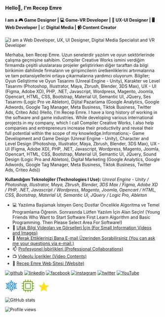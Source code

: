 ### Hello👋, I'm Recep Emre
#### I am a 🎮 Game Designer | 💻 Game-VR Developer | 📲 UX-UI Designer | 🖥 Web Developer | 📈 Digital Media | 📹 Content Creator
![I am a Web Developer, UX, UI Designer, Digital Media Specialist and VR Developer]([https://link.recepemreercetin.com/wp-content/uploads/2023/03/github-gorsel.png])

Merhaba, ben Recep Emre. Uzun senelerdir yazılım ve oyun sektörlerinde çalışma geçmişine sahibim. Compiler Creative Works ismini verdiğim firmamda çeşitli uluslararası projeler geliştirirken diğer taraftan da bilgi birikimim dahilinde firmaların ve girişimcilerin üretkenliklerini artırmalarına ve tam potansiyellerini ortaya çıkarmalarına yardımcı oluyorum. Bilgiler; Oyun Geliştirme ve Oyun Tasarımı (Unreal Engine - Unity), Karakter ve Level Tasarımı (Photoshop, Illustrator, Maya, Zbrush, Blender, 3DS Max), UX - UI (Figma, Adobe XD), PHP, .NET, Javascript, Wordpress, Magento, Joomla, Opencart, HTML, CSS, Bootstrap, Material UI, Semantic UI, JQuery, Ses Tasarımı (Logic Pro ve Ableton), Dijital Pazarlama (Google Analytics, Google Adwords, Google Tag Manager, Meta Business, Tiktok Business, Twitter Ads, Criteo Ads) (Hello, I'm Recep Emre. I have a long history of working in the software and game industries. While developing various international projects in my company, which I call Compiler Creative Works, I also help companies and entrepreneurs increase their productivity and reveal their full potential within the scope of my knowledge.Informations;- Game Development and Game Design (Unreal Engine - Unity), Character and Level Design (Photoshop, Illustrator, Maya, Zbrush, Blender, 3DS Max), UX - UI (Figma, Adobe XD), PHP, .NET, Javascript, Wordpress, Magento, Joomla, Opencart, HTML, CSS, Bootstrap, Material UI, Semantic UI, JQuery, Sound Design (Logic Pro and Ableton), Digital Marketing (Google Analytics, Google Adwords, Google Tag Manager, Meta Business, Tiktok Business, Twitter Ads, Criteo Ads))

**Kullandığım Teknolojiler (Technologies I Use):** *Unreal Engine - Unity / Photoshop, Illustrator, Maya, Zbrush, Blender, 3DS Max / Figma, Adobe XD / PHP, .NET, Javascript / Wordpress, Magento, Joomla, Opencart / HTML, CSS, Bootstrap, Material UI, Semantic UI, JQuery / Logic Pro, Ableton* 

- 💻 Yazılıma Başlamak İsteyen Genç Dostlar Öncelikle Algoritma ve Temel Programlama Öğrenin. Sonrasında Lütfen Yazılım İçin Alan Seçin! (Young Friends Who Want to Start Software First Learn Algorithm and Basic Programming. Then Please Select Area For Software!)
- 🔭 [Ufak Bilgi Videoları ve Görselleri İçin (For Small Information Videos and Images)](https://www.instagram.com/reercetin/)  
- 💬 [Merak Ettiklerinizi Bana E-mail Üzerinden Sorabilirsiniz (You can ask me your questions via e-mail.)](mailto:iletisim@recepemreercetin.com) 
- 📫 [Profesyonel İşbirlikleri (Professional Collaborations)](mailto:contact@recepemreercetin.com) 
- 📺 [Videolu İçerikler (Video Contents)](https://www.youtube.com/channel/UCYS7daPnN2_--teHVAsUS4Q?)  
- 🏫 [Recep Emre Web Sitesi (Website)](https://www.recepemreercetin.com/) 


[<img src='https://cdn.jsdelivr.net/npm/simple-icons@3.0.1/icons/github.svg' alt='github' height='40'>](https://github.com/reercetin)  [<img src='https://cdn.jsdelivr.net/npm/simple-icons@3.0.1/icons/linkedin.svg' alt='linkedin' height='40'>](https://www.linkedin.com/in/https://www.linkedin.com/in/recep-emre-ercetin-254489bb//)  [<img src='https://cdn.jsdelivr.net/npm/simple-icons@3.0.1/icons/facebook.svg' alt='facebook' height='40'>](https://www.facebook.com/reercetin)  [<img src='https://cdn.jsdelivr.net/npm/simple-icons@3.0.1/icons/instagram.svg' alt='instagram' height='40'>](https://www.instagram.com/reercetin/)  [<img src='https://cdn.jsdelivr.net/npm/simple-icons@3.0.1/icons/twitter.svg' alt='twitter' height='40'>](https://twitter.com/ErcetinRE)  [<img src='https://cdn.jsdelivr.net/npm/simple-icons@3.0.1/icons/youtube.svg' alt='YouTube' height='40'>](https://www.youtube.com/channel/RecepEmreErçetin) 

<a href='https://archiveprogram.github.com/'><img src='https://raw.githubusercontent.com/acervenky/animated-github-badges/master/assets/acbadge.gif' width='40' height='40'></a> <a href='https://docs.github.com/en/developers'><img src='https://raw.githubusercontent.com/acervenky/animated-github-badges/master/assets/devbadge.gif' width='40' height='40'></a> <a href='https://stars.github.com/'><img src='https://raw.githubusercontent.com/acervenky/animated-github-badges/master/assets/starbadge.gif' width='35' height='35'></a> 

![GitHub stats](https://github-readme-stats.vercel.app/api?username=reercetin&show_icons=true)  

![Profile views](https://gpvc.arturio.dev/reercetin)  
